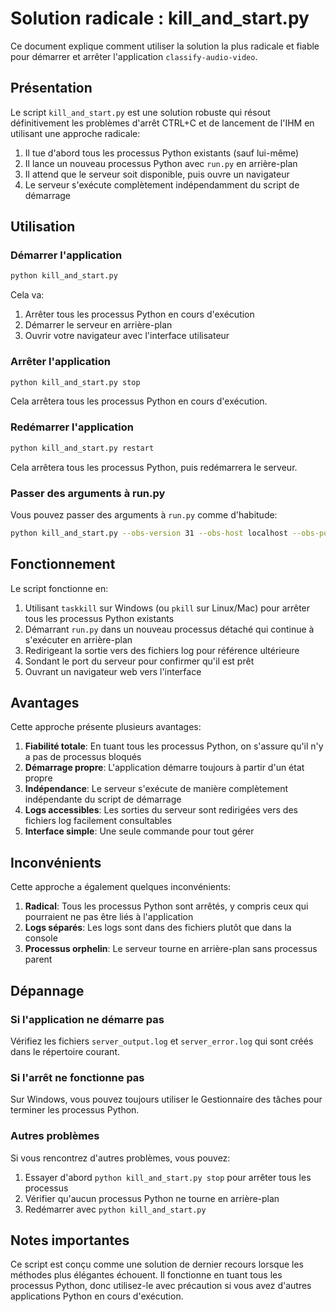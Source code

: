 # Solution radicale : kill_and_start.py

Ce document explique comment utiliser la solution la plus radicale et fiable pour démarrer et arrêter l'application `classify-audio-video`.

## Présentation

Le script `kill_and_start.py` est une solution robuste qui résout définitivement les problèmes d'arrêt CTRL+C et de lancement de l'IHM en utilisant une approche radicale:

1. Il tue d'abord tous les processus Python existants (sauf lui-même)
2. Il lance un nouveau processus Python avec `run.py` en arrière-plan
3. Il attend que le serveur soit disponible, puis ouvre un navigateur
4. Le serveur s'exécute complètement indépendamment du script de démarrage

## Utilisation

### Démarrer l'application

```bash
python kill_and_start.py
```

Cela va:
1. Arrêter tous les processus Python en cours d'exécution
2. Démarrer le serveur en arrière-plan
3. Ouvrir votre navigateur avec l'interface utilisateur

### Arrêter l'application

```bash
python kill_and_start.py stop
```

Cela arrêtera tous les processus Python en cours d'exécution.

### Redémarrer l'application

```bash
python kill_and_start.py restart
```

Cela arrêtera tous les processus Python, puis redémarrera le serveur.

### Passer des arguments à run.py

Vous pouvez passer des arguments à `run.py` comme d'habitude:

```bash
python kill_and_start.py --obs-version 31 --obs-host localhost --obs-port 4455
```

## Fonctionnement

Le script fonctionne en:

1. Utilisant `taskkill` sur Windows (ou `pkill` sur Linux/Mac) pour arrêter tous les processus Python existants
2. Démarrant `run.py` dans un nouveau processus détaché qui continue à s'exécuter en arrière-plan
3. Redirigeant la sortie vers des fichiers log pour référence ultérieure
4. Sondant le port du serveur pour confirmer qu'il est prêt
5. Ouvrant un navigateur web vers l'interface

## Avantages

Cette approche présente plusieurs avantages:

1. **Fiabilité totale**: En tuant tous les processus Python, on s'assure qu'il n'y a pas de processus bloqués
2. **Démarrage propre**: L'application démarre toujours à partir d'un état propre
3. **Indépendance**: Le serveur s'exécute de manière complètement indépendante du script de démarrage
4. **Logs accessibles**: Les sorties du serveur sont redirigées vers des fichiers log facilement consultables
5. **Interface simple**: Une seule commande pour tout gérer

## Inconvénients

Cette approche a également quelques inconvénients:

1. **Radical**: Tous les processus Python sont arrêtés, y compris ceux qui pourraient ne pas être liés à l'application
2. **Logs séparés**: Les logs sont dans des fichiers plutôt que dans la console
3. **Processus orphelin**: Le serveur tourne en arrière-plan sans processus parent

## Dépannage

### Si l'application ne démarre pas

Vérifiez les fichiers `server_output.log` et `server_error.log` qui sont créés dans le répertoire courant.

### Si l'arrêt ne fonctionne pas

Sur Windows, vous pouvez toujours utiliser le Gestionnaire des tâches pour terminer les processus Python.

### Autres problèmes

Si vous rencontrez d'autres problèmes, vous pouvez:
1. Essayer d'abord `python kill_and_start.py stop` pour arrêter tous les processus
2. Vérifier qu'aucun processus Python ne tourne en arrière-plan
3. Redémarrer avec `python kill_and_start.py`

## Notes importantes

Ce script est conçu comme une solution de dernier recours lorsque les méthodes plus élégantes échouent. Il fonctionne en tuant tous les processus Python, donc utilisez-le avec précaution si vous avez d'autres applications Python en cours d'exécution.
